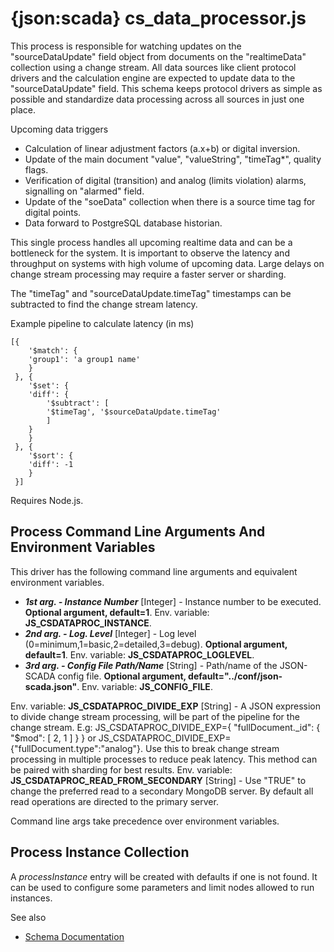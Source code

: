 # {json:scada} cs_data_processor.js

This process is responsible for watching updates on the "sourceDataUpdate" field object from documents on the "realtimeData" collection using a change stream. All data sources like client protocol drivers and the calculation engine are expected to update data to the "sourceDataUpdate" field. This schema keeps protocol drivers as simple as possible and standardize data processing across all sources in just one place.

Upcoming data triggers

* Calculation of linear adjustment factors (a.x+b) or digital inversion.
* Update of the main document "value", "valueString", "timeTag*", quality flags.
* Verification of digital (transition) and analog (limits violation) alarms, signalling on "alarmed" field.
* Update of the "soeData" collection when there is a source time tag for digital points.
* Data forward to PostgreSQL database historian.

This single process handles all upcoming realtime data and can be a bottleneck for the system. It is important to observe the latency and throughput on systems with high volume of upcoming data. Large delays on change stream processing may require a faster server or sharding.

The "timeTag" and "sourceDataUpdate.timeTag" timestamps can be subtracted to find the change stream latency.

Example pipeline to calculate latency (in ms)

    [{
        '$match': {
        'group1': 'a group1 name'
        }
     }, {
        '$set': {
        'diff': {
            '$subtract': [
            '$timeTag', '$sourceDataUpdate.timeTag'
            ]
        }
        }
     }, {
        '$sort': {
        'diff': -1
        }
     }]


Requires Node.js.

## Process Command Line Arguments And Environment Variables

This driver has the following command line arguments and equivalent environment variables.

* _**1st arg. - Instance Number**_ [Integer] - Instance number to be executed. **Optional argument, default=1**. Env. variable: **JS_CSDATAPROC_INSTANCE**.
* _**2nd arg. - Log. Level**_ [Integer] - Log level (0=minimum,1=basic,2=detailed,3=debug). **Optional argument, default=1**. Env. variable: **JS_CSDATAPROC_LOGLEVEL**.
* _**3rd arg. - Config File Path/Name**_ [String] - Path/name of the JSON-SCADA config file. **Optional argument, default="../conf/json-scada.json"**. Env. variable: **JS_CONFIG_FILE**.

Env. variable: **JS_CSDATAPROC_DIVIDE_EXP** [String] - A JSON expression to divide change stream processing, will be part of the pipeline for the change stream. E.g: JS_CSDATAPROC_DIVIDE_EXP={ "fullDocument._id": { "$mod": [ 2, 1 ] } } or JS_CSDATAPROC_DIVIDE_EXP={"fullDocument.type":"analog"}. Use this to break change stream processing in multiple processes to reduce peak latency. This method can be paired with sharding for best results.
Env. variable: **JS_CSDATAPROC_READ_FROM_SECONDARY** [String] - Use "TRUE" to change the preferred read to a secondary MongoDB server. By default all read operations are directed to the primary server.

Command line args take precedence over environment variables.

## Process Instance Collection

A _processInstance_ entry will be created with defaults if one is not found. It can be used to configure some parameters and limit nodes allowed to run instances.

See also 

* [Schema Documentation](../../docs/schema.md) 

